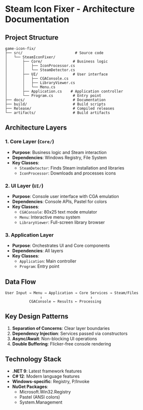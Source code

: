 # Steam Icon Fixer - Architecture Documentation

## Project Structure

```
game-icon-fix/
├── src/                        # Source code
│   └── SteamIconFixer/
│       ├── Core/              # Business logic
│       │   ├── IconProcessor.cs
│       │   └── SteamDetector.cs
│       ├── UI/                # User interface
│       │   ├── CGAConsole.cs
│       │   ├── LibraryViewer.cs
│       │   └── Menu.cs
│       ├── Application.cs    # Application controller
│       └── Program.cs         # Entry point
├── docs/                      # Documentation
├── build/                     # Build scripts
├── Release/                   # Compiled releases
└── artifacts/                 # Build artifacts
```

## Architecture Layers

### 1. Core Layer (`Core/`)
- **Purpose**: Business logic and Steam interaction
- **Dependencies**: Windows Registry, File System
- **Key Classes**:
  - `SteamDetector`: Finds Steam installation and libraries
  - `IconProcessor`: Downloads and processes icons

### 2. UI Layer (`UI/`)
- **Purpose**: Console user interface with CGA emulation
- **Dependencies**: Console APIs, Pastel for colors
- **Key Classes**:
  - `CGAConsole`: 80x25 text mode emulator
  - `Menu`: Interactive menu system
  - `LibraryViewer`: Full-screen library browser

### 3. Application Layer
- **Purpose**: Orchestrates UI and Core components
- **Dependencies**: All layers
- **Key Classes**:
  - `Application`: Main controller
  - `Program`: Entry point

## Data Flow

```
User Input → Menu → Application → Core Services → Steam/Files
                ↓                      ↓
           CGAConsole ← Results ← Processing
```

## Key Design Patterns

1. **Separation of Concerns**: Clear layer boundaries
2. **Dependency Injection**: Services passed via constructors
3. **Async/Await**: Non-blocking UI operations
4. **Double Buffering**: Flicker-free console rendering

## Technology Stack

- **.NET 9**: Latest framework features
- **C# 12**: Modern language features
- **Windows-specific**: Registry, P/Invoke
- **NuGet Packages**:
  - Microsoft.Win32.Registry
  - Pastel (ANSI colors)
  - System.Management